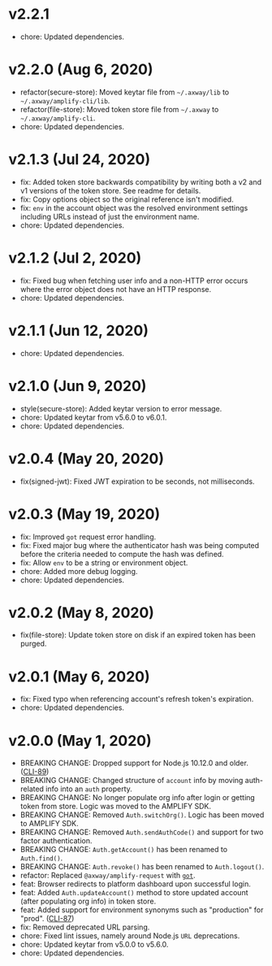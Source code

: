 # v2.2.1

 * chore: Updated dependencies.

# v2.2.0 (Aug 6, 2020)

 * refactor(secure-store): Moved keytar file from `~/.axway/lib` to `~/.axway/amplify-cli/lib`.
 * refactor(file-store): Moved token store file from `~/.axway` to `~/.axway/amplify-cli`.
 * chore: Updated dependencies.

# v2.1.3 (Jul 24, 2020)

 * fix: Added token store backwards compatibility by writing both a v2 and v1 versions of the token
   store. See readme for details.
 * fix: Copy options object so the original reference isn't modified.
 * fix: `env` in the account object was the resolved environment settings including URLs instead of
   just the environment name.
 * chore: Updated dependencies.

# v2.1.2 (Jul 2, 2020)

 * fix: Fixed bug when fetching user info and a non-HTTP error occurs where the error object does
   not have an HTTP response.
 * chore: Updated dependencies.

# v2.1.1 (Jun 12, 2020)

 * chore: Updated dependencies.

# v2.1.0 (Jun 9, 2020)

 * style(secure-store): Added keytar version to error message.
 * chore: Updated keytar from v5.6.0 to v6.0.1.
 * chore: Updated dependencies.

# v2.0.4 (May 20, 2020)

 * fix(signed-jwt): Fixed JWT expiration to be seconds, not milliseconds.

# v2.0.3 (May 19, 2020)

 * fix: Improved `got` request error handling.
 * fix: Fixed major bug where the authenticator hash was being computed before the criteria needed
   to compute the hash was defined.
 * fix: Allow `env` to be a string or environment object.
 * chore: Added more debug logging.
 * chore: Updated dependencies.

# v2.0.2 (May 8, 2020)

 * fix(file-store): Update token store on disk if an expired token has been purged.

# v2.0.1 (May 6, 2020)

 * fix: Fixed typo when referencing account's refresh token's expiration.
 * chore: Updated dependencies.

# v2.0.0 (May 1, 2020)

 * BREAKING CHANGE: Dropped support for Node.js 10.12.0 and older.
   ([CLI-89](https://jira.axway.com/browse/CLI-89))
 * BREAKING CHANGE: Changed structure of `account` info by moving auth-related info into an `auth`
   property.
 * BREAKING CHANGE: No longer populate org info after login or getting token from store. Logic was
   moved to the AMPLIFY SDK.
 * BREAKING CHANGE: Removed `Auth.switchOrg()`. Logic has been moved to AMPLIFY SDK.
 * BREAKING CHANGE: Removed `Auth.sendAuthCode()` and support for two factor authentication.
 * BREAKING CHANGE: `Auth.getAccount()` has been renamed to `Auth.find()`.
 * BREAKING CHANGE: `Auth.revoke()` has been renamed to `Auth.logout()`.
 * refactor: Replaced `@axway/amplify-request` with [`got`](https://www.npmjs.com/package/got).
 * feat: Browser redirects to platform dashboard upon successful login.
 * feat: Added `Auth.updateAccount()` method to store updated account (after populating org info) in token store.
 * feat: Added support for environment synonyms such as "production" for "prod".
   ([CLI-87](https://jira.axway.com/browse/CLI-87))
 * fix: Removed deprecated URL parsing.
 * chore: Fixed lint issues, namely around Node.js `URL` deprecations.
 * chore: Updated keytar from v5.0.0 to v5.6.0.
 * chore: Updated dependencies.

